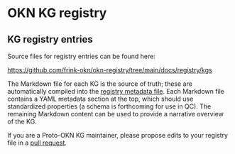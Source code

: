 # OKN KG registry

## KG registry entries
Source files for registry entries can be found here:

https://github.com/frink-okn/okn-registry/tree/main/docs/registry/kgs

The Markdown file for each KG is the source of truth; these are automatically compiled into the
[registry metadata file](https://raw.githubusercontent.com/frink-okn/okn-registry/refs/heads/main/docs/registry/kgs.yaml).
Each Markdown file contains a YAML metadata section at the top, which should use standardized properties (a schema is forthcoming for use in QC).
The remaining Markdown content can be used to provide a narrative overview of the KG.

If you are a Proto-OKN KG maintainer, please propose edits to your registry file in a 
[pull request](https://docs.github.com/en/pull-requests/collaborating-with-pull-requests/proposing-changes-to-your-work-with-pull-requests/about-pull-requests).

